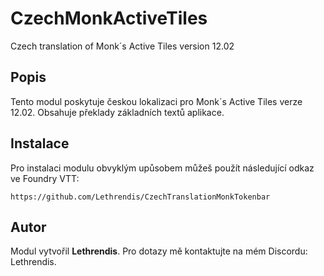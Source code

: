 
# CzechMonkActiveTiles

Czech translation of Monk´s Active Tiles version 12.02

## Popis
Tento modul poskytuje českou lokalizaci pro Monk´s Active Tiles verze 12.02. Obsahuje překlady základních textů aplikace.

## Instalace
Pro instalaci modulu obvyklým upůsobem můžeš použít následující odkaz ve Foundry VTT:

```
https://github.com/Lethrendis/CzechTranslationMonkTokenbar
```

## Autor
Modul vytvořil **Lethrendis**. Pro dotazy mě kontaktujte na mém Discordu: Lethrendis.
